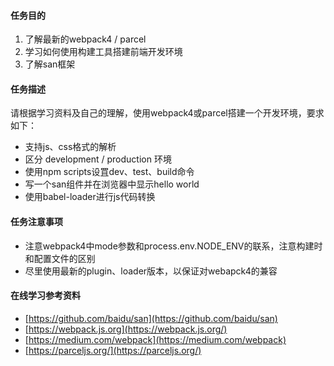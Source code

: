 #### 任务目的
1. 了解最新的webpack4 / parcel
2. 学习如何使用构建工具搭建前端开发环境
3. 了解san框架

#### 任务描述
请根据学习资料及自己的理解，使用webpack4或parcel搭建一个开发环境，要求如下：
- 支持js、css格式的解析
- 区分 development / production 环境
- 使用npm scripts设罝dev、test、build命令
- 写一个san组件并在浏览器中显示hello world
- 使用babel-loader进行js代码转换

#### 任务注意事项
- 注意webpack4中mode参数和process.env.NODE_ENV的联系，注意构建时和配置文件的区别
- 尽里使用最新的plugin、loader版本，以保证对webapck4的兼容

#### 在线学习参考资料
- [https://github.com/baidu/san](https://github.com/baidu/san)
- [https://webpack.js.org](https://webpack.js.org/)
- [https://medium.com/webpack](https://medium.com/webpack)
- [https://parceljs.org/](https://parceljs.org/)